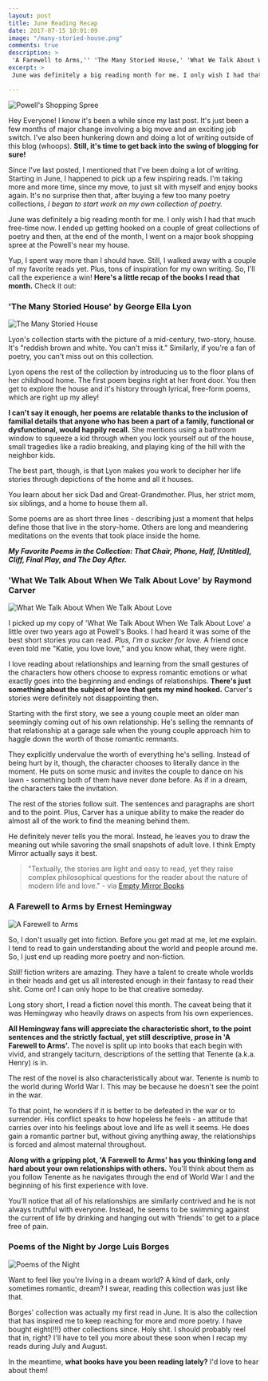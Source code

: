 ```yaml
---
layout: post
title: June Reading Recap
date: 2017-07-15 10:01:09
image: "/many-storied-house.png"
comments: true
description: >
 'A Farewell to Arms,'' 'The Many Storied House,' 'What We Talk About When We Talk About Love,' '& Poems of the Night' - all are part of this month's Reading Recap. 
excerpt: >
 June was definitely a big reading month for me. I only wish I had that much free-time now. I ended up getting hooked on a couple of great collections of poetry and then, at the end of the month, I went on a major book shopping spree at the Powell's near my house.

---
```

![Powell's Shopping Spree](/assets/book-spree.png)

Hey Everyone! I know it's been a while since my last post. It's just been a few months of major change involving a big move and an exciting job switch. I've also been hunkering down and doing a lot of writing outside of this blog (whoops). **Still, it's time to get back into the swing of blogging for sure!**

Since I've last posted, I mentioned that I've been doing a lot of writing. Starting in June, I happened to pick up a few inspiring reads. I'm taking more and more time, since my move, to just sit with myself and enjoy books again. It's no surprise then that, after buying a few too many poetry collections, *I began to start work on my own collection of poetry.*

June was definitely a big reading month for me. I only wish I had that much free-time now. I ended up getting hooked on a couple of great collections of poetry and then, at the end of the month, I went on a major book shopping spree at the Powell's near my house.

Yup, I spent way more than I should have. Still, I walked away with a couple of my favorite reads yet. Plus, tons of inspiration for my own writing. So, I'll call the experience a win! **Here's a little recap of the books I read that month.** Check it out:

### 'The Many Storied House' by George Ella Lyon

![The Many Storied House](/assets/many-storied-house.png)

Lyon's collection starts with the picture of a mid-century, two-story, house. It's "reddish brown and white. You can't miss it." Similarly, if you're a fan of poetry, you can't miss out on this collection.

Lyon opens the rest of the collection by introducing us to the floor plans of her childhood home. The first poem begins right at her front door. You then get to explore the house and it's history through lyrical, free-form poems, which are right up my alley!

**I can't say it enough, her poems are relatable thanks to the inclusion of familial details that anyone who has been a part of a family, functional or dysfunctional, would happily recall.** She mentions using a bathroom window to squeeze a kid through when you lock yourself out of the house, small tragedies like a radio breaking, and playing king of the hill with the neighbor kids.

The best part, though, is that Lyon makes you work to decipher her life stories through depictions of the home and all it houses.

You learn about her sick Dad and Great-Grandmother. Plus, her strict mom, six siblings, and a home to house them all.

Some poems are as short three lines - describing just a moment that helps define those that live in the story-home. Others are long and meandering meditations on the events that took place inside the home.

***My Favorite Poems in the Collection: That Chair, Phone, Half, [Untitled], Cliff, Final Play, and The Day After.***

### 'What We Talk About When We Talk About Love' by Raymond Carver

![What We Talk About When We Talk About Love](/assets/raymond-carver.png)

I picked up my copy of 'What We Talk About When We Talk About Love' a little over two years ago at Powell's Books. I had heard it was some of the best short stories you can read. *Plus, I'm a sucker for love.* A friend once even told me "Katie, you love love," and you know what, they were right.

I love reading about relationships and learning from the small gestures of the characters how others choose to express romantic emotions or what exactly goes into the beginning and endings of relationships. **There's just something about the subject of love that gets my mind hooked.** Carver's stories were definitely not disappointing then.

Starting with the first story, we see a young couple meet an older man seemingly coming out of his own relationship. He's selling the remnants of that relationship at a garage sale when the young couple approach him to haggle down the worth of those romantic remnants.

They explicitly undervalue the worth of everything he's selling. Instead of being hurt by it, though, the character chooses to literally dance in the moment. He puts on some music and invites the couple to dance on his lawn - something both of them have never done before. As if in a dream, the characters take the invitation.

The rest of the stories follow suit. The sentences and paragraphs are short and to the point. Plus, Carver has a unique ability to make the reader do almost all of the work to find the meaning behind them.

He definitely never tells you the moral. Instead, he leaves you to draw the meaning out while savoring the small snapshots of adult love. I think Empty Mirror actually says it best.

> "Textually, the stories are light and easy to read, yet they raise complex philosophical questions for the reader about the nature of modern life and love." - via [Empty Mirror Books](http://www.emptymirrorbooks.com/reviews/what-we-talk-about-raymond-carver.html)

### A Farewell to Arms by Ernest Hemingway

![A Farewell to Arms](/assets/farewell-to-arms.png)

So, I don't usually get into fiction. Before you get mad at me, let me explain. I tend to read to gain understanding about the world and people around me. So, I just end up reading more poetry and non-fiction.

*Still!* fiction writers are amazing. They have a talent to create whole worlds in their heads and get us all interested enough in their fantasy to read their shit. Come on! I can only hope to be that creative someday.

Long story short, I read a fiction novel this month. The caveat being that it was Hemingway who heavily draws on aspects from his own experiences.  

**All Hemingway fans will appreciate the characteristic short, to the point sentences and the strictly factual, yet still descriptive, prose in 'A Farewell to Arms'.** The novel is split up into books that each begin with vivid, and strangely taciturn, descriptions of the setting that Tenente (a.k.a. Henry) is in.

The rest of the novel is also characteristically about war. Tenente is numb to the world during World War I. This may be because he doesn't see the point in the war.

To that point, he wonders if it is better to be defeated in the war or to surrender. His conflict speaks to how hopeless he feels - an attitude that carries over into his feelings about love and life as well it seems. He does gain a romantic partner but, without giving anything away, the relationships is forced and almost maternal throughout.

**Along with a gripping plot, 'A Farewell to Arms' has you thinking long and hard about your own relationships with others.** You'll think about them as you follow Tenente as he navigates through the end of World War I and the beginning of his first experience with love.

You'll notice that all of his relationships are similarly contrived and he is not always truthful with everyone. Instead, he seems to be swimming against the current of life by drinking and hanging out with 'friends' to get to a place free of pain.


### Poems of the Night by Jorge Luis Borges

![Poems of the Night](/assets/poems-of-the-night.png)

Want to feel like you're living in a dream world? A kind of dark, only sometimes romantic, dream? I swear, reading this collection was just like that.

Borges' collection was actually my first read in June. It is also the collection that has inspired me to keep reaching for more and more poetry. I have bought eight(!!!) other collections since. Holy shit. I should probably reel that in, right? I'll have to tell you more about these soon when I recap my reads during July and August.

In the meantime, **what books have you been reading lately?** I'd love to hear about them!
